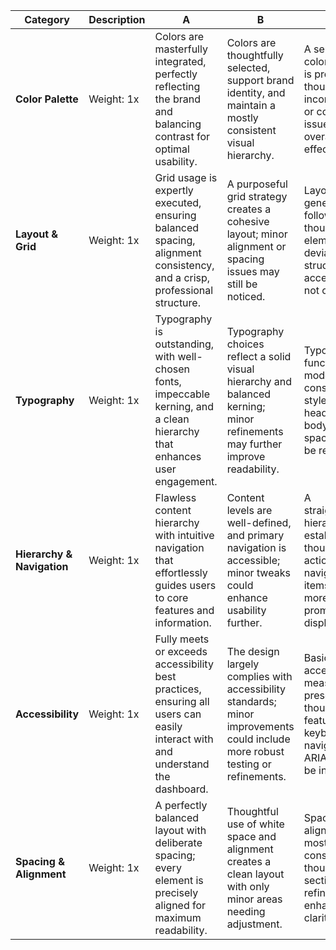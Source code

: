 | Category                   | Description | A                                                                                                                              | B                                                                                                                              | C                                                                                                                          | D                                                                                                                    | F                                                                                                                       |
| -------------------------- | ----------- | ------------------------------------------------------------------------------------------------------------------------------ | ------------------------------------------------------------------------------------------------------------------------------ | -------------------------------------------------------------------------------------------------------------------------- | -------------------------------------------------------------------------------------------------------------------- | ----------------------------------------------------------------------------------------------------------------------- |
| **Color Palette**          | Weight: 1x  | Colors are masterfully integrated, perfectly reflecting the brand and balancing contrast for optimal usability.                | Colors are thoughtfully selected, support brand identity, and maintain a mostly consistent visual hierarchy.                   | A serviceable color scheme is present, though minor inconsistencies or contrast issues reduce overall effectiveness.       | Colors are partially aligned with the brand but fail to follow best practices in contrast or hierarchy.              | Colors are chosen at random, creating visual confusion and lacking any cohesive theme or brand alignment.               |
| **Layout & Grid**          | Weight: 1x  | Grid usage is expertly executed, ensuring balanced spacing, alignment consistency, and a crisp, professional structure.        | A purposeful grid strategy creates a cohesive layout; minor alignment or spacing issues may still be noticed.                  | Layout generally follows a grid, though some elements deviate; overall structure is acceptable but not optimal.            | Some grid principles are followed, but spacing is inconsistent and visual alignment suffers in key sections.         | No clear structure or grid system in place, resulting in a disorganized and hard-to-navigate layout.                    |
| **Typography**             | Weight: 1x  | Typography is outstanding, with well-chosen fonts, impeccable kerning, and a clean hierarchy that enhances user engagement.    | Typography choices reflect a solid visual hierarchy and balanced kerning; minor refinements may further improve readability.   | Typography is functional with moderately consistent styles, though headlines, body text, and spacing could be refined.     | Font selection is somewhat appropriate but lacks clear organization; kerning and leading inconsistencies persist.    | Font choices are erratic or unreadable, with rampant inconsistencies in size, weight, or familial styles.               |
| **Hierarchy & Navigation** | Weight: 1x  | Flawless content hierarchy with intuitive navigation that effortlessly guides users to core features and information.          | Content levels are well-defined, and primary navigation is accessible; minor tweaks could enhance usability further.           | A straightforward hierarchy is established, though key actions or navigation items could be more prominently displayed.    | Some attempt at prioritizing content is visible, yet users may struggle to locate important features easily.         | Information is scattered without clear importance levels; navigation elements are unrecognizable or absent.             |
| **Accessibility**          | Weight: 1x  | Fully meets or exceeds accessibility best practices, ensuring all users can easily interact with and understand the dashboard. | The design largely complies with accessibility standards; minor improvements could include more robust testing or refinements. | Basic accessibility measures are present, though certain features like keyboard navigation or ARIA tags may be incomplete. | Some attempts to address accessibility are made, yet many crucial guidelines (e.g., color contrast) remain unmet.    | Design disregards accessibility guidelines altogether, using low contrast, illegible fonts, and no accessible patterns. |
| **Spacing & Alignment**    | Weight: 1x  | A perfectly balanced layout with deliberate spacing; every element is precisely aligned for maximum readability.               | Thoughtful use of white space and alignment creates a clean layout with only minor areas needing adjustment.                   | Spacing and alignment are mostly consistent, though certain sections need refinement to enhance clarity.                   | Some uniformity in spacing is emerging, but inconsistent alignment detracts from legibility and overall visual flow. | Visual clutter dominates due to no consistent margins, padding, or alignment, making the interface look unfinished.     |
